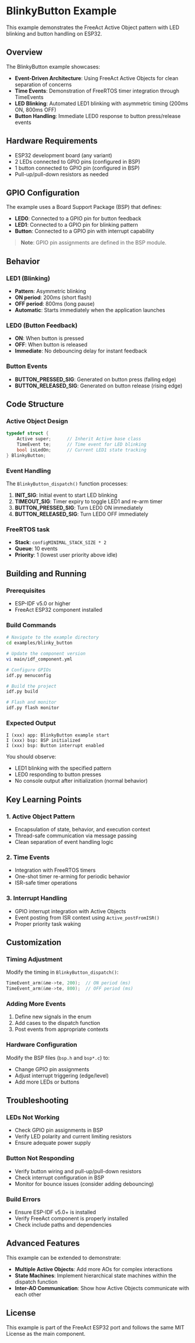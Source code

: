 # BlinkyButton Example

This example demonstrates the FreeAct Active Object pattern with LED blinking and button handling on ESP32.

## Overview

The BlinkyButton example showcases:
- **Event-Driven Architecture**: Using FreeAct Active Objects for clean separation of concerns
- **Time Events**: Demonstration of FreeRTOS timer integration through TimeEvents
- **LED Blinking**: Automated LED1 blinking with asymmetric timing (200ms ON, 800ms OFF)
- **Button Handling**: Immediate LED0 response to button press/release events

## Hardware Requirements

- ESP32 development board (any variant)
- 2 LEDs connected to GPIO pins (configured in BSP)
- 1 button connected to GPIO pin (configured in BSP)
- Pull-up/pull-down resistors as needed

## GPIO Configuration

The example uses a Board Support Package (BSP) that defines:
- **LED0**: Connected to a GPIO pin for button feedback
- **LED1**: Connected to a GPIO pin for blinking pattern
- **Button**: Connected to a GPIO pin with interrupt capability

> **Note**: GPIO pin assignments are defined in the BSP module.

## Behavior

### LED1 (Blinking)
- **Pattern**: Asymmetric blinking
- **ON period**: 200ms (short flash)
- **OFF period**: 800ms (long pause)
- **Automatic**: Starts immediately when the application launches

### LED0 (Button Feedback)
- **ON**: When button is pressed
- **OFF**: When button is released
- **Immediate**: No debouncing delay for instant feedback

### Button Events
- **BUTTON_PRESSED_SIG**: Generated on button press (falling edge)
- **BUTTON_RELEASED_SIG**: Generated on button release (rising edge)

## Code Structure

### Active Object Design

```c
typedef struct {
    Active super;      // Inherit Active base class
    TimeEvent te;      // Time event for LED blinking
    bool isLedOn;      // Current LED1 state tracking
} BlinkyButton;
```

### Event Handling

The `BlinkyButton_dispatch()` function processes:

1. **INIT_SIG**: Initial event to start LED blinking
2. **TIMEOUT_SIG**: Timer expiry to toggle LED1 and re-arm timer
3. **BUTTON_PRESSED_SIG**: Turn LED0 ON immediately
4. **BUTTON_RELEASED_SIG**: Turn LED0 OFF immediately

### FreeRTOS task

- **Stack**: `configMINIMAL_STACK_SIZE * 2`
- **Queue**: 10 events
- **Priority**: 1 (lowest user priority above idle)

## Building and Running

### Prerequisites

- ESP-IDF v5.0 or higher
- FreeAct ESP32 component installed

### Build Commands

```bash
# Navigate to the example directory
cd examples/blinky_button

# Update the component version
vi main/idf_component.yml

# Configure GPIOs 
idf.py menuconfig

# Build the project
idf.py build

# Flash and monitor
idf.py flash monitor
```

### Expected Output

```
I (xxx) app: BlinkyButton example start
I (xxx) bsp: BSP initialized
I (xxx) bsp: Button interrupt enabled
```

You should observe:
- LED1 blinking with the specified pattern
- LED0 responding to button presses
- No console output after initialization (normal behavior)

## Key Learning Points

### 1. Active Object Pattern
- Encapsulation of state, behavior, and execution context
- Thread-safe communication via message passing
- Clean separation of event handling logic

### 2. Time Events
- Integration with FreeRTOS timers
- One-shot timer re-arming for periodic behavior
- ISR-safe timer operations

### 3. Interrupt Handling
- GPIO interrupt integration with Active Objects
- Event posting from ISR context using `Active_postFromISR()`
- Proper priority task waking


## Customization

### Timing Adjustment

Modify the timing in `BlinkyButton_dispatch()`:

```c
TimeEvent_arm(&me->te, 200);  // ON period (ms)
TimeEvent_arm(&me->te, 800);  // OFF period (ms)
```

### Adding More Events

1. Define new signals in the enum
2. Add cases to the dispatch function
3. Post events from appropriate contexts

### Hardware Configuration

Modify the BSP files (`bsp.h` and `bsp*.c`) to:
- Change GPIO pin assignments
- Adjust interrupt triggering (edge/level)
- Add more LEDs or buttons

## Troubleshooting

### LEDs Not Working
- Check GPIO pin assignments in BSP
- Verify LED polarity and current limiting resistors
- Ensure adequate power supply

### Button Not Responding
- Verify button wiring and pull-up/pull-down resistors
- Check interrupt configuration in BSP
- Monitor for bounce issues (consider adding debouncing)

### Build Errors
- Ensure ESP-IDF v5.0+ is installed
- Verify FreeAct component is properly installed
- Check include paths and dependencies

## Advanced Features

This example can be extended to demonstrate:
- **Multiple Active Objects**: Add more AOs for complex interactions
- **State Machines**: Implement hierarchical state machines within the dispatch function
- **Inter-AO Communication**: Show how Active Objects communicate with each other

## License

This example is part of the FreeAct ESP32 port and follows the same MIT License as the main component.
